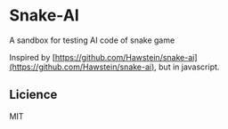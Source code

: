 Snake-AI
========

A sandbox for testing AI code of snake game


Inspired by [https://github.com/Hawstein/snake-ai](https://github.com/Hawstein/snake-ai), but in javascript. 


## Licience
MIT